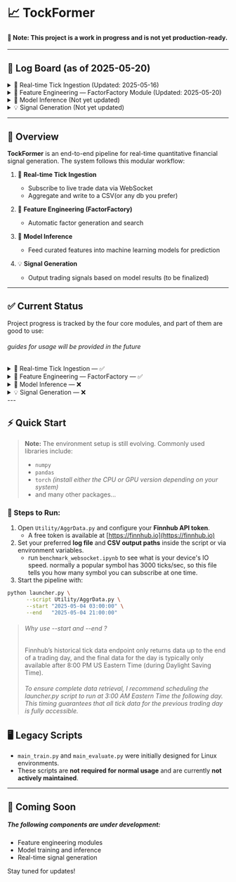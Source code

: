 # 📈 TockFormer

#### 🚧 Note: This project is a work in progress and is not yet production-ready.

---
## 📌 Log Board (as of 2025-05-20)

<details>
<summary>🔌 Real-time Tick Ingestion (Updated: 2025-05-16)</summary>

- Use `Utility/luancher.py` to schedule the ingest program

</details>

<details>
<summary>🧠 Feature Engineering — FactorFactory Module (Updated: 2025-05-20)</summary>

- Usage guide is under folder `Usage_Guide`

</details>

<details>
<summary>🤖 Model Inference (Not yet updated)</summary>

- ⏳ Placeholder for future logs related to model training, validation, and prediction integration.
- ❌ No updates yet. This module is currently under development.  

</details>

<details>
<summary>💡 Signal Generation (Not yet updated)</summary>

- ⏳ Placeholder for future logs related to trading signal generation, output formatting, and strategy logic.
- ❌ No updates yet. This module is currently under development.  

</details>

---

## 🧠 Overview

**TockFormer** is an end-to-end pipeline for real-time quantitative financial signal generation. The system follows this modular workflow:

1. 🔌 **Real-time Tick Ingestion**  
   - Subscribe to live trade data via WebSocket  
   - Aggregate and write to a CSV(or any db you prefer)

2. 🧠 **Feature Engineering (FactorFactory)**  
   - Automatic factor generation and search

3. 🤖 **Model Inference**  
   - Feed curated features into machine learning models for prediction

4. 💡 **Signal Generation**  
   - Output trading signals based on model results (to be finalized)

---
## ✅ Current Status

Project progress is tracked by the four core modules, and part of them are good to use:
###### guides for usage will be provided in the future
<details>
<summary>🔌 Real-time Tick Ingestion — ✅</summary>

- WebSocket subscription and message ingestion implemented  
- Aggregation and parallel I/O via `mpi4py` operational

</details>

<details>
<summary>🧠 Feature Engineering — FactorFactory — ✅</summary>

- Tree-based generation and heuristic search functioning as intended

</details>

<details>
<summary>🤖 Model Inference — ❌</summary>

- Model loading and prediction pipeline not yet implemented

</details>

<details>
<summary>💡 Signal Generation — ❌</summary>
- Signal decoding and trade logic pending

</details>
---

## ⚡ Quick Start

> **Note:** The environment setup is still evolving. Commonly used libraries include:
> - `numpy`  
> - `pandas`  
> - `torch` *(install either the CPU or GPU version depending on your system)*
> - and many other packages...

### 🔧 Steps to Run:
1. Open `Utility/AggrData.py` and configure your **Finnhub API token**.  
   - A free token is available at [https://finnhub.io](https://finnhub.io)
2. Set your preferred **log file** and **CSV output paths** inside the script or via environment variables. 
   - run `benchmark_websocket.ipynb` to see what is your device's IO speed. normally a popular symbol has 3000 ticks/sec, so this file tells you how many symbol you can subscribe at one time.
3. Start the pipeline with:

```bash
python launcher.py \
      --script Utility/AggrData.py \
      --start "2025-05-04 03:00:00" \
      --end   "2025-05-04 21:00:00"
```
> ###### Why use --start and --end ? 
> Finnhub’s historical tick data endpoint only returns data up to the end of a trading day, and the final data for the day is typically only available after 8:00 PM US Eastern Time (during Daylight Saving Time).
> 
> ###### To ensure complete data retrieval, I recommend scheduling the launcher.py script to run at 3:00 AM Eastern Time the following day. This timing guarantees that all tick data for the previous trading day is fully accessible.

## 🖥️ Legacy Scripts

- `main_train.py` and `main_evaluate.py` were initially designed for Linux environments.  
- These scripts are **not required for normal usage** and are currently **not actively maintained**.

---

## 🚀 Coming Soon

##### The following components are under development:
- Feature engineering modules  
- Model training and inference  
- Real-time signal generation  

Stay tuned for updates!